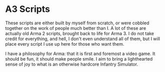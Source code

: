 # A3 Scripts

These scripts are either built by myself from scratch, or were cobbled together on the work of people much better than I.
A lot of these are actually old Arma 2 scripts, brought back to life for Arma 3. I do not take credit for everything, and hell, 
I don't even understand all of them, but I will place every script I use up here for those who want them.

I have a philosophy for Arma: that it is first and foremost a video game. It should be fun, it should make people smile. I aim to
bring a lighthearted sense of joy to what is an otherwise hardcore Infantry Simulator. 
